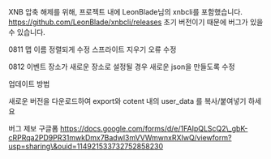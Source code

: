 XNB 압축 해제를 위해, 프로젝트 내에 LeonBlade님의 xnbcli를 포함했습니다. https://github.com/LeonBlade/xnbcli/releases 초기 버전이기 때문에 버그가 있을 수 있습니다.



0811 맵 이름 정렬되게 수정 스프라이트 지우기 오류 수정

0812 이벤트 장소가 새로운 장소로 설정될 경우 새로운 json을 만들도록 수정



업데이트 방법

새로운 버전을 다운로드하여 export와 cotent 내의 user\_data 를 복사/붙여넣기 하세요



버그 제보 구글폼 https://docs.google.com/forms/d/e/1FAIpQLScQ2\_gbK-cRPRqa2PD9PR31mwkDmx7Badwl3mVVWmwnxRXIwQ/viewform?usp=sharing\&ouid=114921533732752858230


